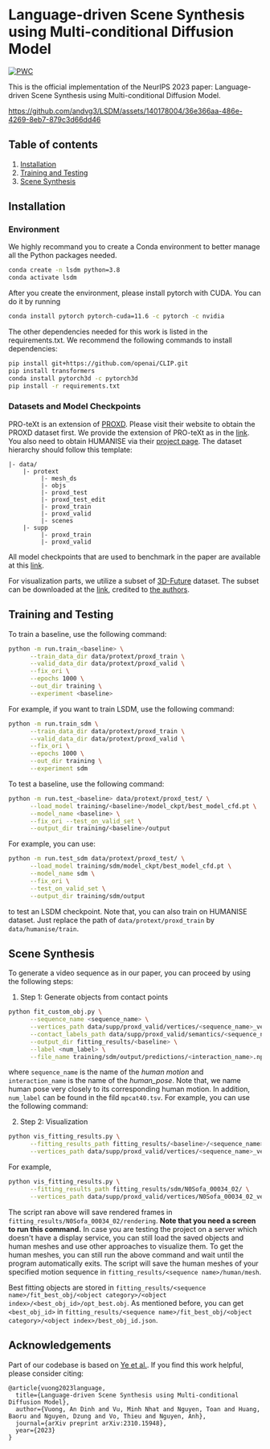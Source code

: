 # Language-driven Scene Synthesis using Multi-conditional Diffusion Model
[![PWC](https://img.shields.io/endpoint.svg?url=https://paperswithcode.com/badge/language-driven-scene-synthesis-using-multi/3d-semantic-scene-completion-on-pro-text)](https://paperswithcode.com/sota/3d-semantic-scene-completion-on-pro-text?p=language-driven-scene-synthesis-using-multi)

This is the official implementation of the NeurIPS 2023 paper: Language-driven Scene Synthesis using Multi-conditional Diffusion Model.

https://github.com/andvg3/LSDM/assets/140178004/36e366aa-486e-4269-8eb7-879c3d66dd46

## Table of contents
   1. [Installation](#installation)
   1. [Training and Testing](#training-and-testing)
   1. [Scene Synthesis](#scene-synthesis)

## Installation
### Environment
We highly recommand you to create a Conda environment to better manage all the Python packages needed.
```bash
conda create -n lsdm python=3.8
conda activate lsdm
```
After you create the environment, please install pytorch with CUDA. You can do it by running
```bash
conda install pytorch pytorch-cuda=11.6 -c pytorch -c nvidia
```
The other dependencies needed for this work is listed in the requirements.txt. 
We recommend the following commands to install dependencies: 
```bash
pip install git+https://github.com/openai/CLIP.git
pip install transformers
conda install pytorch3d -c pytorch3d
pip install -r requirements.txt
```

### Datasets and Model Checkpoints
PRO-teXt is an extension of [PROXD](https://prox.is.tue.mpg.de/). Please visit their website to obtain the PROXD dataset first. We provide the extension of PRO-teXt as in the [link](https://forms.gle/AutfNYQEF6K9DRYs7). You also need to obtain HUMANISE via their [project page](https://silvester.wang/HUMANISE/). The dataset hierarchy should follow this template:
```
|- data/
    |- protext
         |- mesh_ds
         |- objs
         |- proxd_test
         |- proxd_test_edit
         |- proxd_train
         |- proxd_valid
         |- scenes
    |- supp
         |- proxd_train
         |- proxd_valid
```

All model checkpoints that are used to benchmark in the paper are available at this [link](https://drive.google.com/file/d/1T1CqAG2UxdtugqxrPj1trRe_UajX1OJl/view?usp=sharing).

For visualization parts, we utilize a subset of [3D-Future](https://tianchi.aliyun.com/specials/promotion/alibaba-3d-future) dataset. The subset can be downloaded at the [link](https://drive.google.com/file/d/1SryC2uRMoOYQ-qOEiZYB0NVccDRNEsB6/view), credited to [the authors](https://arxiv.org/abs/2301.01424).

## Training and Testing
To train a baseline, use the following command:
```bash
python -m run.train_<baseline> \
      --train_data_dir data/protext/proxd_train \
      --valid_data_dir data/protext/proxd_valid \
      --fix_ori \
      --epochs 1000 \
      --out_dir training \
      --experiment <baseline>
```
For example, if you want to train LSDM, use the following command:

```bash
python -m run.train_sdm \
      --train_data_dir data/protext/proxd_train \
      --valid_data_dir data/protext/proxd_valid \
      --fix_ori \
      --epochs 1000 \
      --out_dir training \
      --experiment sdm
```
To test a baseline, use the following command:
```bash
python -m run.test_<baseline> data/protext/proxd_test/ \
      --load_model training/<baseline>/model_ckpt/best_model_cfd.pt \
      --model_name <baseline> \
      --fix_ori --test_on_valid_set \
      --output_dir training/<baseline>/output
```
For example, you can use:
```bash
python -m run.test_sdm data/protext/proxd_test/ \
      --load_model training/sdm/model_ckpt/best_model_cfd.pt \
      --model_name sdm \
      --fix_ori \
      --test_on_valid_set \
      --output_dir training/sdm/output
```
to test an LSDM checkpoint. Note that, you can also train on HUMANISE dataset. Just replace the path of `data/protext/proxd_train` by `data/humanise/train`.

## Scene Synthesis
To generate a video sequence as in our paper, you can proceed by using the following steps:

1. Step 1: Generate objects from contact points
```bash
python fit_custom_obj.py \
      --sequence_name <sequence_name> \
      --vertices_path data/supp/proxd_valid/vertices/<sequence_name>_verts.npy \
      --contact_labels_path data/supp/proxd_valid/semantics/<sequence_name>_cfs.npy \
      --output_dir fitting_results/<baseline> \
      --label <num_label> \
      --file_name training/sdm/output/predictions/<interaction_name>.npy
```
where `sequence_name` is the name of the *human motion* and `interaction_name` is the name of the *human_pose*. Note that, we name human pose very closely to its corresponding human motion. In addition, `num_label` can be found in the fild `mpcat40.tsv`. For example, you can use the following command:

2. Step 2: Visualization
```bash
python vis_fitting_results.py \
      --fitting_results_path fitting_results/<baseline>/<sequence_name>/ \
      --vertices_path data/supp/proxd_valid/vertices/<sequence_name>_verts.npy
```
For example,
```bash
python vis_fitting_results.py \
      --fitting_results_path fitting_results/sdm/N0Sofa_00034_02/ \
      --vertices_path data/supp/proxd_valid/vertices/N0Sofa_00034_02_verts.npy
```
The script ran above will save rendered frames in `fitting_results/N0Sofa_00034_02/rendering`. 
**Note that you need a screen to run this command.** In case you are testing the project on a server which doesn't have a display service, you can still load the saved objects and human meshes and use other approaches to visualize them. To get the human meshes, you can still run the above command and wait until the program automatically exits. The script will save the human meshes of your specified motion sequence in `fitting_results/<sequence name>/human/mesh`.

Best fitting objects are stored in `fitting_results/<sequence name>/fit_best_obj/<object category>/<object index>/<best_obj_id>/opt_best.obj`. As mentioned before, you can get `<best_obj_id>` in `fitting_results/<sequence name>/fit_best_obj/<object category>/<object index>/best_obj_id.json`.

## Acknowledgements
Part of our codebase is based on [Ye et al.](https://github.com/onestarYX/summon). If you find this work helpful, please consider citing:
```
@article{vuong2023language,
  title={Language-driven Scene Synthesis using Multi-conditional Diffusion Model},
  author={Vuong, An Dinh and Vu, Minh Nhat and Nguyen, Toan and Huang, Baoru and Nguyen, Dzung and Vo, Thieu and Nguyen, Anh},
  journal={arXiv preprint arXiv:2310.15948},
  year={2023}
}
```
